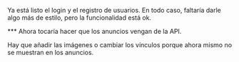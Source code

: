Ya está listo el login y el registro de usuarios. En todo caso, faltaría darle algo más de estilo, pero la funcionalidad está ok.

*** Ahora tocaría hacer que los anuncios vengan de la API.

Hay que añadir las imágenes o cambiar los vínculos porque ahora mismo no se muestran en los anuncios.
